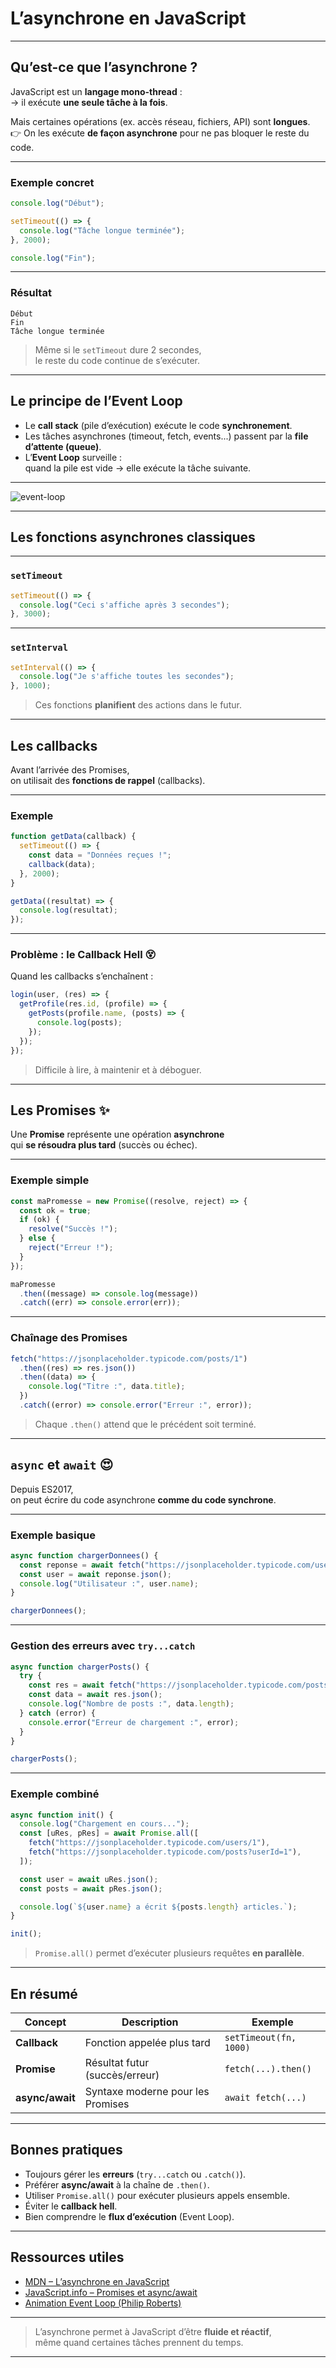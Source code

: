# L’asynchrone en JavaScript

---

## Qu’est-ce que l’asynchrone ?

JavaScript est un **langage mono-thread** :  
→ il exécute **une seule tâche à la fois**.

Mais certaines opérations (ex. accès réseau, fichiers, API) sont **longues**.  
👉 On les exécute **de façon asynchrone** pour ne pas bloquer le reste du code.

---

### Exemple concret

```js
console.log("Début");

setTimeout(() => {
  console.log("Tâche longue terminée");
}, 2000);

console.log("Fin");
```

---

### Résultat

```
Début
Fin
Tâche longue terminée
```

> Même si le `setTimeout` dure 2 secondes,  
> le reste du code continue de s’exécuter.

---

## Le principe de l’Event Loop

- Le **call stack** (pile d’exécution) exécute le code **synchronement**.
- Les tâches asynchrones (timeout, fetch, events...) passent par la **file d’attente (queue)**.
- L’**Event Loop** surveille :  
  quand la pile est vide → elle exécute la tâche suivante.

---

![event-loop](/slides/js/asset/callStack.webp)

---

## Les fonctions asynchrones classiques

---

### `setTimeout`

```js
setTimeout(() => {
  console.log("Ceci s'affiche après 3 secondes");
}, 3000);
```

---

### `setInterval`

```js
setInterval(() => {
  console.log("Je s'affiche toutes les secondes");
}, 1000);
```

> Ces fonctions **planifient** des actions dans le futur.

---

## Les callbacks

Avant l’arrivée des Promises,  
on utilisait des **fonctions de rappel** (callbacks).

---

### Exemple

```js
function getData(callback) {
  setTimeout(() => {
    const data = "Données reçues !";
    callback(data);
  }, 2000);
}

getData((resultat) => {
  console.log(resultat);
});
```

---

### Problème : le Callback Hell 😵

Quand les callbacks s’enchaînent :

```js
login(user, (res) => {
  getProfile(res.id, (profile) => {
    getPosts(profile.name, (posts) => {
      console.log(posts);
    });
  });
});
```

> Difficile à lire, à maintenir et à déboguer.

---

## Les Promises ✨

Une **Promise** représente une opération **asynchrone**  
qui **se résoudra plus tard** (succès ou échec).

---

### Exemple simple

```js
const maPromesse = new Promise((resolve, reject) => {
  const ok = true;
  if (ok) {
    resolve("Succès !");
  } else {
    reject("Erreur !");
  }
});

maPromesse
  .then((message) => console.log(message))
  .catch((err) => console.error(err));
```

---

### Chaînage des Promises

```js
fetch("https://jsonplaceholder.typicode.com/posts/1")
  .then((res) => res.json())
  .then((data) => {
    console.log("Titre :", data.title);
  })
  .catch((error) => console.error("Erreur :", error));
```

> Chaque `.then()` attend que le précédent soit terminé.

---

## `async` et `await` 😍

Depuis ES2017,  
on peut écrire du code asynchrone **comme du code synchrone**.

---

### Exemple basique

```js
async function chargerDonnees() {
  const reponse = await fetch("https://jsonplaceholder.typicode.com/users/1");
  const user = await reponse.json();
  console.log("Utilisateur :", user.name);
}

chargerDonnees();
```

---

### Gestion des erreurs avec `try...catch`

```js
async function chargerPosts() {
  try {
    const res = await fetch("https://jsonplaceholder.typicode.com/posts");
    const data = await res.json();
    console.log("Nombre de posts :", data.length);
  } catch (error) {
    console.error("Erreur de chargement :", error);
  }
}

chargerPosts();
```

---

### Exemple combiné

```js
async function init() {
  console.log("Chargement en cours...");
  const [uRes, pRes] = await Promise.all([
    fetch("https://jsonplaceholder.typicode.com/users/1"),
    fetch("https://jsonplaceholder.typicode.com/posts?userId=1"),
  ]);

  const user = await uRes.json();
  const posts = await pRes.json();

  console.log(`${user.name} a écrit ${posts.length} articles.`);
}

init();
```

> `Promise.all()` permet d’exécuter plusieurs requêtes **en parallèle**.

---

## En résumé

| Concept         | Description                       | Exemple                |
| --------------- | --------------------------------- | ---------------------- |
| **Callback**    | Fonction appelée plus tard        | `setTimeout(fn, 1000)` |
| **Promise**     | Résultat futur (succès/erreur)    | `fetch(...).then()`    |
| **async/await** | Syntaxe moderne pour les Promises | `await fetch(...)`     |

---

## Bonnes pratiques

- Toujours gérer les **erreurs** (`try...catch` ou `.catch()`).
- Préférer **async/await** à la chaîne de `.then()`.
- Utiliser `Promise.all()` pour exécuter plusieurs appels ensemble.
- Éviter le **callback hell**.
- Bien comprendre le **flux d’exécution** (Event Loop).

---

## Ressources utiles

- [MDN – L’asynchrone en JavaScript](https://developer.mozilla.org/fr/docs/Learn/JavaScript/Asynchronous)
- [JavaScript.info – Promises et async/await](https://fr.javascript.info/async)
- [Animation Event Loop (Philip Roberts)](https://www.youtube.com/watch?v=8aGhZQkoFbQ)

---

> L’asynchrone permet à JavaScript d’être **fluide et réactif**,  
> même quand certaines tâches prennent du temps.

---
